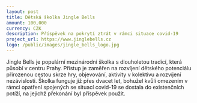 ```yaml
---
layout: post
title: Dětská školka Jingle Bells
amount: 100,000
currency: CZK
description: Příspěvek na pokrytí ztrát v rámci situace covid-19
project_url: https://www.jinglebells.cz
logo: /public/images/jingle_bells_logo.jpg
---
```


Jingle Bells je populární mezinárodní školka s dlouholetou tradicí, která působí v centru Prahy. Přístup je zaměřen na rozvíjení dětského potenciálu přirozenou cestou skrze hry, objevování, aktivity v kolektivu a rozvíjení nezávislosti. Školka funguje již přes dvacet let, bohužel kvůli omezením v rámci opatření spojených se situací covid-19 se dostala do existenčních potíží, na jejichž překonání byl příspěvek použit.
